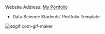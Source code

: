 Website Address: [My Portfolio](https://pghatani0811.github.io/portfolio_ds/)

- Data Science Students' Portfolio Template


![ezgif com-gif-maker](https://user-images.githubusercontent.com/89073371/148211635-abdb3cd5-1099-46fc-beb7-d16008cf9704.gif)
